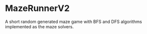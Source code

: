 # MazeRunnerV2
A short random generated maze game with BFS and DFS algorithms implemented as the maze solvers.
